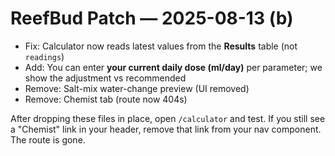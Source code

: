 # ReefBud Patch — 2025-08-13 (b)

- Fix: Calculator now reads latest values from the **Results** table (not `readings`)
- Add: You can enter **your current daily dose (ml/day)** per parameter; we show the adjustment vs recommended
- Remove: Salt-mix water-change preview (UI removed)
- Remove: Chemist tab (route now 404s)

After dropping these files in place, open `/calculator` and test.
If you still see a "Chemist" link in your header, remove that link from your nav component. The route is gone.
